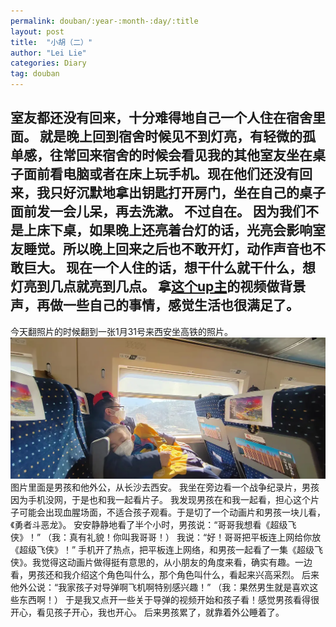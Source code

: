 ```yaml
---
permalink: douban/:year-:month-:day/:title
layout: post
title:  "小胡（二）"
author: "Lei Lie"
categories: Diary
tag: douban
---
```


室友都还没有回来，十分难得地自己一个人住在宿舍里面。
就是晚上回到宿舍时候见不到灯亮，有轻微的孤单感，往常回来宿舍的时候会看见我的其他室友坐在桌子面前看电脑或者在床上玩手机。现在他们还没有回来，我只好沉默地拿出钥匙打开房门，坐在自己的桌子面前发一会儿呆，再去洗漱。
不过自在。
因为我们不是上床下桌，如果晚上还亮着台灯的话，光亮会影响室友睡觉。所以晚上回来之后也不敢开灯，动作声音也不敢巨大。
现在一个人住的话，想干什么就干什么，想灯亮到几点就亮到几点。
拿[这个up主](https://space.bilibili.com/297059545/?spm_id_from=333.999.0.0)的视频做背景声，再做一些自己的事情，感觉生活也很满足了。
---
今天翻照片的时候翻到一张1月31号来西安坐高铁的照片。 
![pic](../images/img-2023-02-06/1.webp)
图片里面是男孩和他外公，从长沙去西安。
我坐在旁边看一个战争纪录片，男孩因为手机没网，于是也和我一起看片子。
我发现男孩在和我一起看，担心这个片子可能会出现血腥场面，不适合孩子观看。于是切了一个动画片和男孩一块儿看，《勇者斗恶龙》。
安安静静地看了半个小时，男孩说：“哥哥我想看《超级飞侠》！”
（我：真有礼貌！你叫我哥哥！）
我说：“好！哥哥把平板连上网给你放《超级飞侠》！”
手机开了热点，把平板连上网络，和男孩一起看了一集《超级飞侠》。我觉得这动画片做得挺有意思的，从小朋友的角度来看，确实有趣。一边看，男孩还和我介绍这个角色叫什么，那个角色叫什么，看起来兴高采烈。
后来他外公说：“我家孩子对导弹啊飞机啊特别感兴趣！”
（我：果然男生就是喜欢这些东西啊！）
于是我又点开一些关于导弹的视频开始和孩子看！感觉男孩看得很开心，看见孩子开心，我也开心。
后来男孩累了，就靠着外公睡着了。
